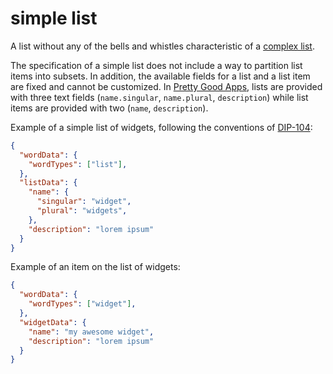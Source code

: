 simple list
======

A list without any of the bells and whistles characteristic of a [complex list](complexList.md). 

The specification of a simple list does not include a way to partition list items into subsets. In addition, the available fields for a list and a list item are fixed and cannot be customized. In [Pretty Good Apps](https://github.com/wds4/pretty-good), lists are provided with three text fields (`name.singular`, `name.plural`, `description`) while list items are provided with two (`name`, `description`).

Example of a simple list of widgets, following the conventions of [DIP-104](../dips/conceptGraph/104.md):

```json
{
  "wordData": {
    "wordTypes": ["list"],
  },
  "listData": {
    "name": {
      "singular": "widget",
      "plural": "widgets",
    },
    "description": "lorem ipsum"
  }
}
```

Example of an item on the list of widgets:

```json
{
  "wordData": {
    "wordTypes": ["widget"],
  },
  "widgetData": {
    "name": "my awesome widget",
    "description": "lorem ipsum"
  }
}
```
